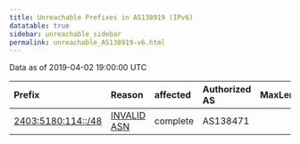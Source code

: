 ```yaml
---
title: Unreachable Prefixes in AS138919 (IPv6)
datatable: true
sidebar: unreachable_sidebar
permalink: unreachable_AS138919-v6.html
---
```


Data as of 2019-04-02 19:00:00 UTC


<div class="datatable-begin"></div>

| Prefix                                                         | Reason                                                                                                     | affected   | Authorized AS   |   MaxLength | Anchor                                       |   unreachable /48s |
|:---------------------------------------------------------------|:-----------------------------------------------------------------------------------------------------------|:-----------|:----------------|------------:|:---------------------------------------------|-------------------:|
| [2403:5180:114::/48](https://stat.ripe.net/2403:5180:114::/48) | [INVALID ASN](https://rpki-validator.ripe.net/announcement-preview?asn=AS138919&prefix=2403:5180:114::/48) | complete   | AS138471        |          48 | [APNIC](unreachable_APNIC_RPKI_Root-v6.html) |                  1 |

<div class="datatable-end"></div>